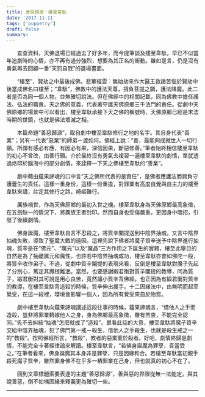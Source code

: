 ```yaml
---
title: 善惡歸源－樓至韋馱
date: '2017-11-11'
tags: ['puppetry']
draft: false
summary: 
---
```


　　查查資料，天佛退場已經過去了好多年，而今提筆談及樓至韋馱，早已不似當年追劇時的心情，亦不再有過分強烈，想要為其正名的衝動。雖如是言，仍是沒有勇氣再去回顧一番“天罰自戮”的退場畫面。

　　“樓至”，賢劫之中最後成佛。悲華經雲：無始劫來作大醫王救諸苦惱於賢劫中後當成佛名曰樓至；“韋馱”，佛教中的護法天尊，揹負菩提之願，護法降魔。此二者是否為同一個人物，並無確切說法。但在佛經中的相關記載，同為佛教中擔任護法、弘法的職責。天之佛的意義，代表著守護天佛原鄉三千法門的責任。從劇中天佛原鄉的場景中可以看出，樓至韋馱承接下天之佛的稱號時，天佛原鄉已經是末法時期的世鏡，也就是佛法壞滅之相。

　　本篇命題“善惡歸源”，取自劇中樓至韋馱修行之地的名字。其自身代表“善業”；另有一代表“惡業”的師弟－渡如何。佛經上說：“善，最能夠成就世人一切行願。所謂有感必有應，有因必有果，深信因果，斷惡修善。”筆者始終相信樓至韋馱的初心不曾改，由善行願。介於最終沒有勇氣去複習一遍樓至韋馱的劇情，單就透過烙印於腦海中的部分劇情，來詮釋一下天之佛樓至韋馱的“善業”。

　　劇中藉由蘊果諦魂的口中言“天之佛所代表的是責任”，是佛者應護法而肩負守護蒼生的責任。這樣一重身份，這樣一份重擔，對罪業有高度自覺與自主力的樓至韋馱來講，註定其修行之路，崎嶇難行。

　　厲族禍世，作為天佛原鄉的最初入世之機。樓至韋馱身為天佛原鄉最高象徵，在五劍缺一的情況下，將厲族王者封印。然而自身也受傷嚴重，更因身中暗招，引發了後續劇情。

　　佛身誕魔，樓至韋馱自言不忍殺之，將質辛闡提送到中陰界抽魂，又言中陰界抽魂失敗，導致了聖魔大戰的遠因。這裡先說下佛者將魔子質辛送予中陰界進行抽魂，質辛是在“佛元”、“厲元”以及“魔晶”三方作用之下誕生的實體，樓至此舉目的自然是為了抽離厲元和魔性。也許若中陰界抽魂成功，樓至韋馱亦會如佛陀一般，將質辛收作弟子。不過，從劇中質辛闡提的表現來看，反倒是樓至韋馱對魔子先起了分別心，篤定其魔根難泯。當然，也要感謝緞君衡對質辛闡提的教導，同為質子，緞君衡對其可說是用心良苦，竟然讓小質辛背佛經。也正因為有緞君衡對質辛的教導，在樓至韋馱背追殺的時候，質辛伸出援手。十二因緣法中，由無明而起至覺受，在這一段裡，環境會影響一個人，因為所有覺受來自於物質。

　　劇中樓至韋馱向蘊果諦魂講述這段往事的時候，蘊果諦魂言，“借他人之手而造殺，豈非將罪業轉嫁他人之身，身為佛鄉最高象徵，雖有苦衷，不能完全認同。”先不去糾結“抽魂”怎麼就成了“造殺”。單看此話的大意，樓至韋馱將魔子質辛交給中陰界抽魂，犯了佛門第一戒－殺生，借他人之手殺生，也就是殺生戒之一的“教殺”。按照佛經所言，“教殺”，教者的惡業重於殺者。好吧，劇情終歸是劇情，不能完全卡著經律論來解讀。樓至韋馱言，“若佛身誕魔為罪孽，吾當受之。”在筆者看來，佛身誕魔其本身非是罪孽，只是因緣和合。若樓至韋馱當初親手殺死魔子質辛，雖然罪身佛不在乎多一樁罪業在己身，但也就真的初心不在了。

　　回到文章標題索要表達的主題“善惡歸源”，善與惡的界限從無一法能定。與其說善惡，倒不如咦因緣來釋義更為確切一些。

---
